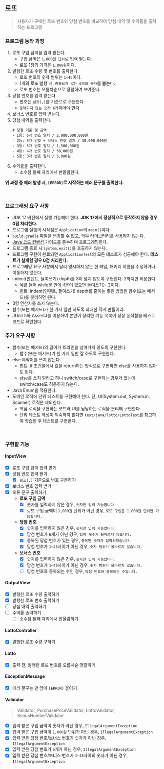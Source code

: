 ## 로또
> 사용자가 구매한 로또 번호와 당첨 번호를 비교하여 당첨 내역 및 수익률을 출력하는 프로그램

### 프로그램 동작 과정
1. 로또 구입 금액을 입력 받는다.
    - 구입 금액은 `1,000원 단위`로 입력 받는다.
    - 로또 1장의 가격은 `1,000원`이다.
2. 발행한 로또 수량 및 번호를 출력한다.
   - 로또 번호의 숫자 범위는 `1~45`이다.
   - 1개의 로또 발행 시, `중복되지 않는 6개의 숫자`를 뽑는다.
   - 로또 번호는 오름차순으로 정렬하여 보여준다.
3. 당첨 번호를 입력 받는다.
   - 번호는 `쉼표(,)`를 기준으로 구분한다.
   - `중복되지 않는 숫자 6개`이어야 한다.
4. 보너스 번호를 입력 받는다.
5. 당첨 내역을 출력한다.
    ```
    # 당첨 기준 및 금액
    - 1등: 6개 번호 일치 / 2,000,000,000원
    - 2등: 5개 번호 + 보너스 번호 일치 / 30,000,000원
    - 3등: 5개 번호 일치 / 1,500,000원
    - 4등: 4개 번호 일치 / 50,000원
    - 5등: 3개 번호 일치 / 5,000원
    ```
6. 수익률을 출력한다.
   - 소수점 둘째 자리에서 반올림한다.

**위 과정 중 에러 발생 시, `[ERROR]`로 시작하는 에러 문구를 출력한다.**

<br>

### 프로그래밍 요구 사항
- JDK 17 버전에서 실행 가능해야 한다. **JDK 17에서 정상적으로 동작하지 않을 경우 0점 처리한다.**
- 프로그램 실행의 시작점은 `Application`의 `main()`이다.
- `build.gradle` 파일을 변경할 수 없고, 외부 라이브러리를 사용하지 않는다.
- [Java 코드 컨벤션](https://github.com/woowacourse/woowacourse-docs/tree/master/styleguide/java) 가이드를 준수하며 프로그래밍한다.
- 프로그램 종료 시 `System.exit()`를 호출하지 않는다.
- 프로그램 구현이 완료되면 `ApplicationTest`의 모든 테스트가 성공해야 한다. **테스트가 실패할 경우 0점 처리한다.**
- 프로그래밍 요구 사항에서 달리 명시하지 않는 한 파일, 패키지 이름을 수정하거나 이동하지 않는다.
- indent(인덴트, 들여쓰기) depth를 3이 넘지 않도록 구현한다. 2까지만 허용한다.
   - 예를 들어 while문 안에 if문이 있으면 들여쓰기는 2이다.
   - 힌트: indent(인덴트, 들여쓰기) depth를 줄이는 좋은 방법은 함수(또는 메서드)를 분리하면 된다.
- 3항 연산자를 쓰지 않는다.
- 함수(또는 메서드)가 한 가지 일만 하도록 최대한 작게 만들어라.
- JUnit 5와 AssertJ를 이용하여 본인이 정리한 기능 목록이 정상 동작함을 테스트 코드로 확인한다.

### 추가 요구 사항
- 함수(또는 메서드)의 길이가 15라인을 넘어가지 않도록 구현한다.
   - 함수(또는 메서드)가 한 가지 일만 잘 하도록 구현한다.
- else 예약어를 쓰지 않는다.
   - 힌트: if 조건절에서 값을 return하는 방식으로 구현하면 else를 사용하지 않아도 된다.
   - else를 쓰지 말라고 하니 switch/case로 구현하는 경우가 있는데 switch/case도 허용하지 않는다.
- Java Enum을 적용한다.
- 도메인 로직에 단위 테스트를 구현해야 한다. 단, UI(System.out, System.in, Scanner) 로직은 제외한다.
   - 핵심 로직을 구현하는 코드와 UI를 담당하는 로직을 분리해 구현한다.
   - 단위 테스트 작성이 익숙하지 않다면 `test/java/lotto/LottoTest`를 참고하여 학습한 후 테스트를 구현한다.

<br>

### 구현할 기능
#### InputView
- [x] 로또 구입 금액 입력 받기
- [x] 당첨 번호 입력 받기
  - [x] `쉼표(,)` 기준으로 번호 구분하기
- [x] 보너스 번호 입력 받기
- [x] 오류 문구 출력하기
  - **로또 구입 금액**
    - [x] 숫자를 입력하지 않은 경우, `숫자만 입력 가능합니다.`
    - [x] 로또 구입 금액이 `1,000원` 단위가 아닌 경우, `로또 구입은 1,000원 단위만 가능합니다.`
  - **당첨 번호**
    - [x] 숫자를 입력하지 않은 경우, `숫자만 입력 가능합니다.`
    - [x] 당첨 번호가 `6`개가 아닌 경우, `입력 개수가 올바르지 않습니다.`
    - [x] 중복된 당첨 번호가 있는 경우, `중복된 숫자가 입력되었습니다.`
    - [x] 당첨 번호가 `1~45`사이가 아닌 경우, `숫자 범위가 올바르지 않습니다.`
  - **보너스 번호**
    - [x] 숫자를 입력하지 않은 경우, `숫자만 입력 가능합니다.`
    - [x] 당첨 번호가 `1~45`사이가 아닌 경우, `숫자 범위가 올바르지 않습니다.`
    - [ ] 당첨 번호와 중복되는 수인 경우, `당첨 번호와 중복되는 수입니다.`

#### OutputView
- [x] 발행한 로또 수량 출력하기
- [x] 발행한 로또 번호 출력하기
- [ ] 당첨 내역 출력하기
- [ ] 수익률 출력하기
    - [ ] 소수점 둘째 자리에서 반올림하기

#### LottoController
- [x] 발행한 로또 수량 구하기

#### Lotto
- [x] 출력 전, 발행한 로또 번호를 오름차순 정렬하기

#### ExceptionMessage
- [x] 에러 문구는 맨 앞에 `[ERROR]` 붙이기

#### Validator
> Validator, PurchasePriceValidator, LottoValidator, BonusNumberValidator
- [x] 입력 받은 구입 금액이 숫자가 아닌 경우, `IllegalArgumentException`
- [x] 입력 받은 구입 금액이 `1,000원` 단위가 아닌 경우, `IllegalArgumentException`
- [x] 입력 받은 당첨 번호/보너스 번호가 숫자가 아닌 경우, `IllegalArgumentException`
- [x] 입력 받은 당첨 번호가 `6`개가 아닌 경우, `IllegalArgumentException`
- [x] 입력 받은 당첨 번호/보너스 번호가 `1~45`사이의 숫자가 아닌 경우, `IllegalArgumentException`